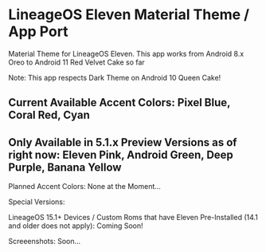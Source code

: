 # LineageOS Eleven Material Theme / App Port
 Material Theme for LineageOS Eleven.
 This app works from Android 8.x Oreo to Android 11 Red Velvet Cake so far
 
 Note: This app respects Dark Theme on Android 10 Queen Cake!
 
 Current Available Accent Colors: Pixel Blue, Coral Red, Cyan
 -------------------------------------------------------------------------
 Only Available in 5.1.x Preview Versions as of right now:
 Eleven Pink, Android Green, Deep Purple, Banana Yellow
 -------------------------------------------------------------------------
 
 Planned Accent Colors: None at the Moment...

 Special Versions:
  
 LineageOS 15.1+ Devices / Custom Roms that have Eleven Pre-Installed (14.1 and older does not apply): Coming Soon!

 Screeenshots: Soon...
